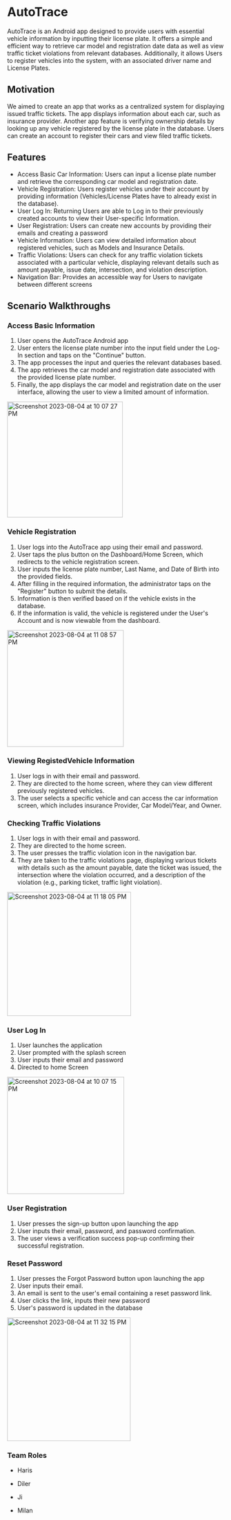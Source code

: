 # AutoTrace

AutoTrace is an Android app designed to provide users with essential vehicle information by inputting their license plate. It offers a simple and efficient way to retrieve car model and registration date data as well as view traffic ticket violations from relevant databases. Additionally, it allows Users to register vehicles into the system, with an associated driver name and License Plates.

## Motivation

We aimed to create an app that works as a centralized system for displaying issued traffic tickets. The app displays information about each car, such as insurance provider. Another app feature is verifying ownership details by looking up any vehicle registered by the license plate in the database. Users can create an account to register their cars and view filed traffic tickets.

## Features

- Access Basic Car Information: Users can input a license plate number and retrieve the corresponding car model and registration date.
- Vehicle Registration: Users register vehicles under their account by providing information (Vehicles/License Plates have to already exist in the database).
- User Log In: Returning Users are able to Log in to their previously created accounts to view their User-specific Information.
- User Registration: Users can create new accounts by providing their emails and creating a password
- Vehicle Information: Users can view detailed information about registered vehicles, such as Models and Insurance Details.
- Traffic Violations: Users can check for any traffic violation tickets associated with a particular vehicle, displaying relevant details such as amount payable, issue date, intersection, and violation description.
- Navigation Bar: Provides an accessible way for Users to navigate between different screens

## Scenario Walkthroughs

### Access Basic Information
1. User opens the AutoTrace Android app
2. User enters the license plate number into the input field under the Log-In section and taps on the "Continue" button.
3. The app processes the input and queries the relevant databases based.
4. The app retrieves the car model and registration date associated with the provided license plate number.
5. Finally, the app displays the car model and registration date on the user interface, allowing the user to view a limited amount of information.
<img width="268" alt="Screenshot 2023-08-04 at 10 07 27 PM" src="https://github.com/CSC207-2023Y-UofT/course-project-autotrace/assets/95944688/d0ab10c0-5991-48f7-9c0f-de599393fb5f">

### Vehicle Registration 
1. User logs into the AutoTrace app using their email and password.
2. User taps the plus button on the Dashboard/Home Screen, which redirects to the vehicle registration screen.
3. User inputs the license plate number, Last Name, and Date of Birth into the provided fields.
4. After filling in the required information, the administrator taps on the "Register" button to submit the details.
5. Information is then verified based on if the vehicle exists in the database.
6. If the information is valid, the vehicle is registered under the User's Account and is now viewable from the dashboard.
<img width="270" alt="Screenshot 2023-08-04 at 11 08 57 PM" src="https://github.com/CSC207-2023Y-UofT/course-project-autotrace/assets/95944688/b434e074-2a40-42c7-aa5c-2e788c722038">

### Viewing RegistedVehicle Information
1. User logs in with their email and password.
2. They are directed to the home screen, where they can view different previously registered vehicles.
3. The user selects a specific vehicle and can access the car information screen, which includes insurance Provider, Car Model/Year, and Owner.

### Checking Traffic Violations
1. User logs in with their email and password.
2. They are directed to the home screen.
3. The user presses the traffic violation icon in the navigation bar.
4. They are taken to the traffic violations page, displaying various tickets with details such as the amount payable, date the ticket was issued, the intersection where the violation occurred, and a description of the violation (e.g., parking ticket, traffic light violation).
<img width="287" alt="Screenshot 2023-08-04 at 11 18 05 PM" src="https://github.com/CSC207-2023Y-UofT/course-project-autotrace/assets/95944688/c0166df5-a3dc-4cbc-a993-7bdccba191c8">

### User Log In
1. User launches the application
2. User prompted with the splash screen
3. User inputs their email and password
4. Directed to home Screen
<img width="271" alt="Screenshot 2023-08-04 at 10 07 15 PM" src="https://github.com/CSC207-2023Y-UofT/course-project-autotrace/assets/95944688/0164d4d5-bd00-4db5-9968-7ce585b690db">


### User Registration
1. User presses the sign-up button upon launching the app
2. User inputs their email, password, and password confirmation.
3. The user views a verification success pop-up confirming their successful registration.

### Reset Password
1. User presses the Forgot Password button upon launching the app
2. User inputs their email.
3. An email is sent to the user's email containing a reset password link.
4. User clicks the link, inputs their new password
5. User's password is updated in the database
<img width="286" alt="Screenshot 2023-08-04 at 11 32 15 PM" src="https://github.com/CSC207-2023Y-UofT/course-project-autotrace/assets/95944688/476760e7-4298-40f6-a966-9fa9d0908b2c">


### Team Roles

- Haris

- Diler

- Ji

- Milan

